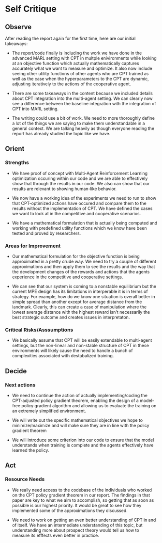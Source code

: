 # Self Critique

## Observe

After reading the report again for the first time, here are our initial takeaways:

- The report/code finally is including the work we have done in the advanced MARL setting with CPT in multple enivironments while looking at an objective function which actually mathematically captures accurately what we want to measure and optimize. It also now include seeing other utility functions of other agents who are CPT trained as well as the case when the hyperparameters to the CPT are dynamic, adjusting iteratively to the actions of the cooperative agent.

- There are some takeaways in the content because we included details about CPT integration into the multi-agent setting. We can clearly now see a difference between the baseline integration with the integration of CPT into MARL setting.

- The writing could use a bit of work. We need to more thoroughly define a lot of the things we are saying to make them understandable in a general context. We are talking heavily as though everyone reading the report has already studied the topic like we have.

## Orient

### Strengths

- We have proof of concept with Multi-Agent Reinforcement Learning optimization occuring within our code and we are able to effectively show that through the results in our code. We also can show that our results are relevant to showing human-like behavior. 

- We now have a working idea of the experiments we need to run to show that CPT-optimized actions have occured and compare them to the results without the implementation of CPT. We have defined the cases we want to look at in the competitive and cooperative scenarios.

- We have a mathematical formulation that is actually being computed and working with predefined utility functions which we know have been tested and proved by researchers. 


### Areas for Improvement

- Our mathematical formulation for the objective function is being approximated in a pretty crude way. We need to try a couple of different approximations and then apply them to see the results and the way that the development changes of the rewards and actions that the agents experience in the competitive and cooperative settings.

- We can see that our system is coming to a nonstable equilibrium but the current MPE design has its limitations in interperable it is in terms of strategy. For example, how do we know one situation is overall better in simple spread than another except for average distance from the landmark. Clearly, this can create a case of manipulation where the lowest average distance with the highest reward isn't necessarily the best strategic outcome and creates issues in interpretaton.



### Critical Risks/Asssumptions

- We basically assume that CPT will be easily extendable to multi-agent settings, but the non-linear and non-stable structure of CPT in these environments will likely cause the need to handle a bunch of complexities associated  with destabalized training.



## Decide

### Next actions

- We need to continue the action of actually implementing/coding the CPT-adjusted policy gradient theorem, enabling the design of a model-free policy gradient algorithm and allowing us to evaluate the training on an extremely simplified environment.

- We will write out the specific mathematical objectives we hope to minimize/maximize and will make sure they are in line with the policy gradient theorem

- We will introduce some criterion into our code to ensure that the model understands when training is complete and the agents effectively have learned the policy.

## Act


### Resource Needs

- We really need access to the codebase of the individuals who worked on the CPT policy gradient theorem in our report. The findings in that paper are key to what we aim to accomplish, so getting that as soon as possible is our highest priority. It would be great to see how they implemented some of the approximations they discussed.

- We need to work on getting an even better understanding of CPT in and of itself. We have an intermediate understanding of this topic, but understanding more about prospect theory would tell us how to measure its efffects even better in practice.

